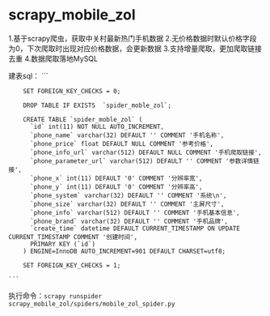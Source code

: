 # scrapy_mobile_zol

1.基于scrapy爬虫，获取中关村最新热门手机数据
2.无价格数据时默认价格字段为0，下次爬取时出现对应价格数据，会更新数据
3.支持增量爬取，更加爬取链接去重
4.数据爬取落地MySQL

建表sql：
    ```

        SET FOREIGN_KEY_CHECKS = 0;

        DROP TABLE IF EXISTS  `spider_moble_zol`;

        CREATE TABLE `spider_moble_zol` (
          `id` int(11) NOT NULL AUTO_INCREMENT,
          `phone_name` varchar(32) DEFAULT '' COMMENT '手机名称',
          `phone_price` float DEFAULT NULL COMMENT '参考价格',
          `phone_info_url` varchar(512) DEFAULT NULL COMMENT '手机爬取链接',
          `phone_parameter_url` varchar(512) DEFAULT '' COMMENT '参数详情链接',
          `phone_x` int(11) DEFAULT '0' COMMENT '分辨率宽',
          `phone_y` int(11) DEFAULT '0' COMMENT '分辨率高',
          `phone_system` varchar(32) DEFAULT '' COMMENT '系统\n',
          `phone_size` varchar(32) DEFAULT '' COMMENT '主屏尺寸',
          `phone_info` varchar(512) DEFAULT '' COMMENT '手机基本信息',
          `phone_brand` varchar(32) DEFAULT '' COMMENT '手机品牌',
          `create_time` datetime DEFAULT CURRENT_TIMESTAMP ON UPDATE CURRENT_TIMESTAMP COMMENT '创建时间',
          PRIMARY KEY (`id`)
        ) ENGINE=InnoDB AUTO_INCREMENT=901 DEFAULT CHARSET=utf8;

        SET FOREIGN_KEY_CHECKS = 1;

    ```
执行命令：`scrapy runspider scrapy_mobile_zol/spiders/mobile_zol_spider.py`